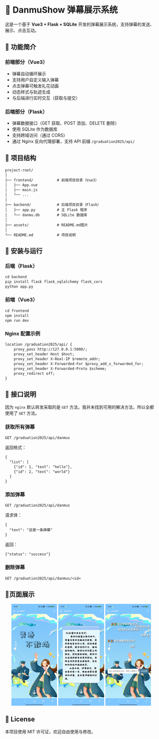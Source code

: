 # 🎇 DanmuShow 弹幕展示系统

这是一个基于 **Vue3 + Flask + SQLite** 开发的弹幕展示系统，支持弹幕的发送、展示、点击互动。

## 📌 功能简介

### 前端部分（Vue3）

- 弹幕自动循环展示
- 支持用户自定义输入弹幕
- 点击弹幕可触发礼花动画
- 动态样式与轨迹生成
- 与后端进行实时交互（获取与提交）

### 后端部分（Flask）

- 弹幕数据接口（GET 获取、POST 添加、DELETE 删除）
- 使用 SQLite 作为数据库
- 支持跨域访问（通过 CORS）
- 通过 Nginx 反向代理部署，支持 API 前缀 `/graduation2025/api/`

## 🚀 项目结构

```
project-root/
│
├── frontend/           # 前端项目目录（Vue3）
│   ├── App.vue
│   ├── main.js
│   └── ...
│
├── backend/            # 后端项目目录（Flask）
│   ├── app.py          # 主 Flask 程序
│   └── danmu.db        # SQLite 数据库
│
├── assets/             # README.md图片
│
└── README.md           # 项目说明
```

## 🔧 安装与运行

### 后端（Flask）

```
cd backend
pip install flask flask_sqlalchemy flask_cors
python app.py
```

### 前端（Vue3）

```
cd frontend
npm install
npm run dev
```

### Nginx 配置示例

```
location /graduation2025/api/ {
    proxy_pass http://127.0.0.1:5000/;
    proxy_set_header Host $host;
    proxy_set_header X-Real-IP $remote_addr;
    proxy_set_header X-Forwarded-For $proxy_add_x_forwarded_for;
    proxy_set_header X-Forwarded-Proto $scheme;
    proxy_redirect off;
}
```

## 🧩 接口说明

因为 ``nginx`` 默认转发采取的是 ``GET`` 方法，我并未找到可用的解决方法，所以全都使用了 ``GET`` 方法。

### 获取所有弹幕

```
GET /graduation2025/api/danmus
```

返回格式：

```
{
  "list": [
    {"id": 1, "text": "hello"},
    {"id": 2, "text": "world"}
  ]
}
```

### 添加弹幕

```
GET /graduation2025/api/danmus
```

请求体：

```
{
  "text": "这是一条弹幕"
}
```

返回：

```
{"status": "success"}
```

### 删除弹幕

```
GET /graduation2025/api/danmus/<id>
```

## 📱页面展示

<p align="center">
  <img src="./assets/首页.jpg" width="30%" alt="首页" />
  <img src="./assets/第二个页面.jpg" width="30%" alt="寄语" />
  <img src="./assets/弹幕页.jpg" width="30%" alt="弹幕页" />
</p>


## 📄 License

本项目使用 MIT 许可证，欢迎自由使用与修改。